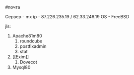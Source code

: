 #почта 

Сервер - mx
ip - 87.226.235.19 / 62.33.246.19
OS - FreeBSD

jls: 
1) Apache81m80
	1) roundcube
	2) postfixadmin
	3) stat
2) [[Exim]]
	1) Dovecot
3) Mysql80
